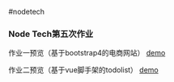 ﻿#nodetech

### Node Tech第五次作业

作业一预览（基于bootstrap4的电商网站） [demo](https://smilecris.github.io/NodeTech/0521work/class2)

作业二预览（基于vue脚手架的todolist）  [demo](https://smilecris.github.io/NodeTech/0521work/class5/todolist0523/dist)